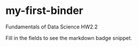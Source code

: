 # my-first-binder
Fundamentals of Data Science HW2.2

Fill in the fields to see the markdown badge snippet.
